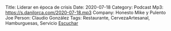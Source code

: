 Title: Liderar en época de crisis
Date: 2020-07-18
Category: Podcast
Mp3: https://s.danilorca.com/2020-07-18.mp3
Company: Honesto Mike y Pulento Joe
Person: Claudio González
Tags: Restaurante, CervezaArtesanal, Hamburguesas, Servicio
<a href="https://s.danilorca.com/2020-07-18.mp3" type="audio/mpeg">
Escuchar
</a>
